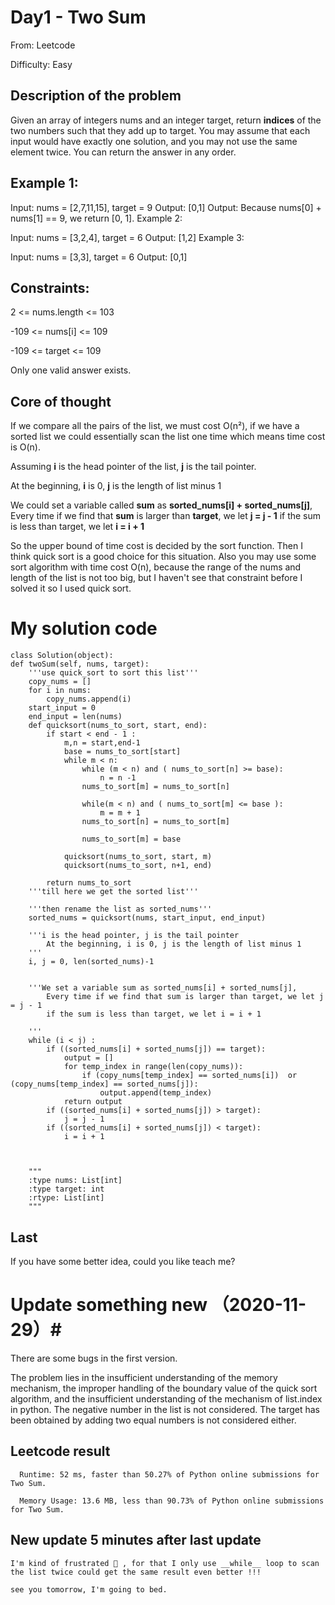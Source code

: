 # Day1 - Two Sum
  From: Leetcode
  
  Difficulty: Easy


 ## Description of the problem ##
  Given an array of integers nums and an integer target, return __indices__ of the two numbers such that they add up to target. You may assume that each input would have exactly one solution, and you may not use the same element twice. You can return the answer in any order.

 

## Example 1: ##

Input: nums = [2,7,11,15], target = 9
Output: [0,1]
Output: Because nums[0] + nums[1] == 9, we return [0, 1].
Example 2:

Input: nums = [3,2,4], target = 6
Output: [1,2]
Example 3:

Input: nums = [3,3], target = 6
Output: [0,1]
 

## Constraints: ##

2 <= nums.length <= 103

-109 <= nums[i] <= 109

-109 <= target <= 109

Only one valid answer exists.



## Core of thought

  If we compare all the pairs of the list, we must cost O(n²), if we have a sorted list we could essentially scan the list one time which means time cost is O(n). 

   Assuming __i__ is the head pointer of the list, __j__ is the tail pointer.
   
   At the beginning, __i__ is 0, __j__ is the length of list minus 1
   
   We could set a variable called __sum__ as __sorted_nums[i] + sorted_nums[j]__,
                Every time if we find that __sum__ is larger than __target__, we let __j = j - 1__
                if the sum is less than target, we let __i = i + 1__

  So the upper bound of time cost is decided by the sort function.
  Then I think quick sort is a good choice for this situation. Also you may use some sort algorithm with time cost O(n), because the range of the nums and length of the list is not too big,
  but I haven't see that constraint before I solved it so I used quick sort.


# My solution code # 

    class Solution(object):  
    def twoSum(self, nums, target):
        '''use quick_sort to sort this list'''
        copy_nums = []
        for i in nums:
            copy_nums.append(i)
        start_input = 0
        end_input = len(nums)
        def quicksort(nums_to_sort, start, end):
            if start < end - 1 :
                m,n = start,end-1
                base = nums_to_sort[start]
                while m < n:
                    while (m < n) and ( nums_to_sort[n] >= base):
                        n = n -1
                    nums_to_sort[m] = nums_to_sort[n]

                    while(m < n) and ( nums_to_sort[m] <= base ):
                        m = m + 1
                    nums_to_sort[n] = nums_to_sort[m]

                    nums_to_sort[m] = base

                quicksort(nums_to_sort, start, m)
                quicksort(nums_to_sort, n+1, end)

            return nums_to_sort
        '''till here we get the sorted list'''
        
        '''then rename the list as sorted_nums'''
        sorted_nums = quicksort(nums, start_input, end_input)
        
        '''i is the head pointer, j is the tail pointer
            At the beginning, i is 0, j is the length of list minus 1
        '''
        i, j = 0, len(sorted_nums)-1
        
            
        '''We set a variable sum as sorted_nums[i] + sorted_nums[j],
            Every time if we find that sum is larger than target, we let j = j - 1
            if the sum is less than target, we let i = i + 1
            
        '''
        while (i < j) :
            if ((sorted_nums[i] + sorted_nums[j]) == target):
                output = []
                for temp_index in range(len(copy_nums)):
                    if (copy_nums[temp_index] == sorted_nums[i])  or (copy_nums[temp_index] == sorted_nums[j]):
                        output.append(temp_index)
                return output
            if ((sorted_nums[i] + sorted_nums[j]) > target):
                j = j - 1
            if ((sorted_nums[i] + sorted_nums[j]) < target):
                i = i + 1
        
            
        
        """
        :type nums: List[int]
        :type target: int
        :rtype: List[int]
        """
    

    
## Last ##
  If you have some better idea, could you like teach me?
  
# Update something new （2020-11-29）#
   There are some bugs in the first version.
  
   The problem lies in the insufficient understanding of the memory mechanism, the improper handling of the boundary value of the quick sort algorithm, and the insufficient understanding of the mechanism of list.index in python. The negative number in the list is not considered. The target has been obtained by adding two equal numbers is not considered either.
  
  ## Leetcode result ##
    
      Runtime: 52 ms, faster than 50.27% of Python online submissions for Two Sum.
    
      Memory Usage: 13.6 MB, less than 90.73% of Python online submissions for Two Sum.
 
 
 ## New update 5 minutes after last update ##
    
    I'm kind of frustrated 😤 , for that I only use __while__ loop to scan the list twice could get the same result even better !!!
    
    see you tomorrow, I'm going to bed.
    
